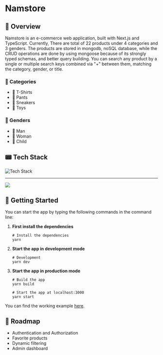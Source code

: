 # Namstore

## 📝 Overview

<p>
  Namstore is an e-commerce web application, built with Next.js and TypeScript. Currently, There are total of 22 products under 4 categories and 3 genders. The products are stored in mongodb, noSQL database, while the CRUD operations are done by using mongoose because of its strongly typed schemas, and better query building. You can search any product by a single or multiple search keys combined via "+" between them, matching the category, gender, or title.
</p>

### 🌟 <b>Categories</b>

- 👕 T-Shirts
- 👖 Pants
- 👟 Sneakers
- 🧸 Toys

### <b>🌟 Genders</b>

- 👨 Man
- 👩 Woman
- 🧒 Child

## 📟 Tech Stack

![Tech Stack](https://skillicons.dev/icons?i=typescript,react,redux,nextjs,mongodb,styledcomponents)

---

<img src="GIF/preview.gif" />

## 📖 Getting Started

<p>You can start the app by typing the following commands in the command line:</p>

1.  **First install the dependencies**

    ```shell
    # Install the dependencies
    yarn
    ```

2.  **Start the app in development mode**

    ```shell
    # Development
    yarn dev
    ```

3.  **Start the app in production mode**

    ```shell
    # Build the app
    yarn build

    # Start the app at localhost:3000
    yarn start
    ```

You can find the working example [here](https://namstore.vercel.app).

## 🧭 Roadmap

- Authentication and Authorization
- Favorite products
- Dynamic filtering
- Admin dashboard

